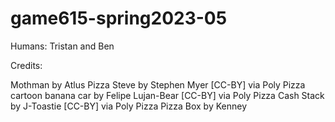 # game615-spring2023-05

Humans: Tristan and Ben

Credits:

Mothman by Atlus
Pizza Steve by Stephen Myer [CC-BY] via Poly Pizza
cartoon banana car by Felipe Lujan-Bear [CC-BY] via Poly Pizza
Cash Stack by J-Toastie [CC-BY] via Poly Pizza
Pizza Box by Kenney